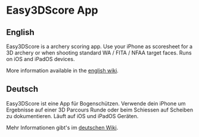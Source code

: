 # Easy3DScore App

## English
Easy3DScore is a archery scoring app. Use your iPhone as scoresheet for a 3D archery or when shooting standard WA / FITA / NFAA target faces.
Runs on iOS and iPadOS devices.

More information available in the [english wiki](https://github.com/dsasp/Easy3DScoreSupport/wiki/English-Version).

## Deutsch
Easy3DScore ist eine App für Bogenschützen. Verwende dein iPhone um Ergebnisse auf einer 3D Parcours Runde oder beim Schiessen auf Scheiben zu dokumentieren. Läuft auf iOS und iPadOS Geräten.

Mehr Informationen gibt's im [deutschen Wiki](https://github.com/dsasp/Easy3DScoreSupport/wiki/Deutsche-Version).

